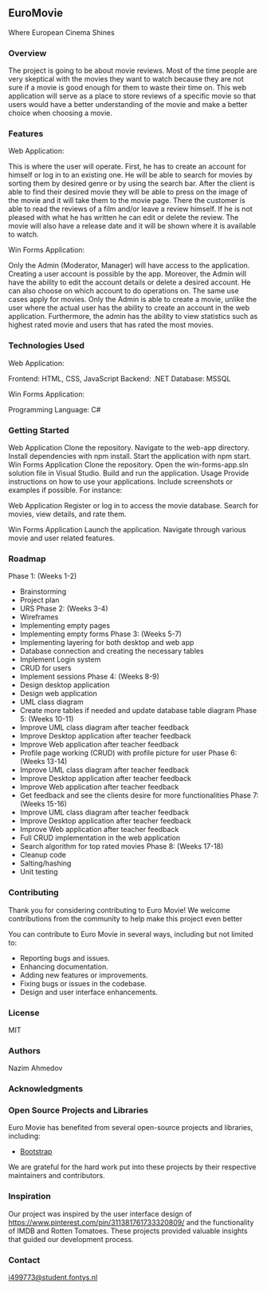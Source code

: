 ## EuroMovie

Where European Cinema Shines

### Overview

The project is going to be about movie reviews. Most of the time people are very skeptical with the movies they want to watch because they are not sure if a movie is good enough for them to waste their time on. This web application will serve as a place to store reviews of a specific movie so that users would have a better understanding of the movie and make a better choice when choosing a movie. 


### Features

Web Application:

This is where the user will operate. First, he has to create an account for himself or log in to an existing one. He will be able to search for movies by sorting them by desired genre or by using the search bar. After the client is able to find their desired movie they will be able to press on the image of the movie and it will take them to the movie page. There the customer is able to read the reviews of a film and/or leave a review himself. If he is not pleased with what he has written he can edit or delete the review. The movie will also have a release date and it will be shown where it is available to watch.

Win Forms Application:

Only the Admin (Moderator, Manager) will have access to the application. Creating a user account is possible by the app. Moreover, the Admin will have the ability to edit the account details or delete a desired account. He can also choose on which account to do operations on. The same use cases apply for movies. Only the Admin is able to create a movie, unlike the user where the actual user has the ability to create an account in the web application. Furthermore, the admin has the ability to view statistics such as highest rated movie and users that has rated the most movies.

### Technologies Used

Web Application:

Frontend: HTML, CSS, JavaScript
Backend: .NET
Database: MSSQL

Win Forms Application:

Programming Language: C#

### Getting Started

Web Application
Clone the repository.
Navigate to the web-app directory.
Install dependencies with npm install.
Start the application with npm start.
Win Forms Application
Clone the repository.
Open the win-forms-app.sln solution file in Visual Studio.
Build and run the application.
Usage
Provide instructions on how to use your applications. Include screenshots or examples if possible. For instance:

Web Application
Register or log in to access the movie database.
Search for movies, view details, and rate them.

Win Forms Application
Launch the application.
Navigate through various movie and user related features.

### Roadmap

Phase 1: (Weeks 1-2)
-	Brainstorming
-	Project plan
-	URS
Phase 2: (Weeks 3-4)
-	Wireframes
-	Implementing empty pages
-	Implementing empty forms
Phase 3: (Weeks 5-7)
-	Implementing layering for both desktop and web app
-	Database connection and creating the necessary tables
-	Implement Login system
-	CRUD for users
-	Implement sessions
Phase 4: (Weeks 8-9)
-	Design desktop application
-	Design web application
-	UML class diagram
-	Create more tables if needed and update database table diagram
Phase 5: (Weeks 10-11)
-	Improve UML class diagram after teacher feedback
-	Improve Desktop application after teacher feedback
-	Improve Web application after teacher feedback
-	Profile page working (CRUD) with profile picture for user
Phase 6: (Weeks 13-14)
-	Improve UML class diagram after teacher feedback
-	Improve Desktop application after teacher feedback
-	Improve Web application after teacher feedback
-	Get feedback and see the clients desire for more functionalities
Phase 7: (Weeks 15-16)
-	Improve UML class diagram after teacher feedback
-	Improve Desktop application after teacher feedback
-	Improve Web application after teacher feedback
-	Full CRUD implementation in the web application
-	Search algorithm for top rated movies
Phase 8: (Weeks 17-18)
-	Cleanup code
-	Salting/hashing
-	Unit testing


### Contributing
Thank you for considering contributing to Euro Movie! We welcome contributions from the community to help make this project even better

You can contribute to Euro Movie in several ways, including but not limited to:

- Reporting bugs and issues.
- Enhancing documentation.
- Adding new features or improvements.
- Fixing bugs or issues in the codebase.
- Design and user interface enhancements.

### License
MIT

### Authors
Nazim Ahmedov

### Acknowledgments

### Open Source Projects and Libraries

Euro Movie has benefited from several open-source projects and libraries, including:

- [Bootstrap](https://getbootstrap.com/)

We are grateful for the hard work put into these projects by their respective maintainers and contributors.

### Inspiration

Our project was inspired by the user interface design of https://www.pinterest.com/pin/311381761733320809/ and the functionality of IMDB and Rotten Tomatoes. These projects provided valuable insights that guided our development process.

### Contact
i499773@student.fontys.nl